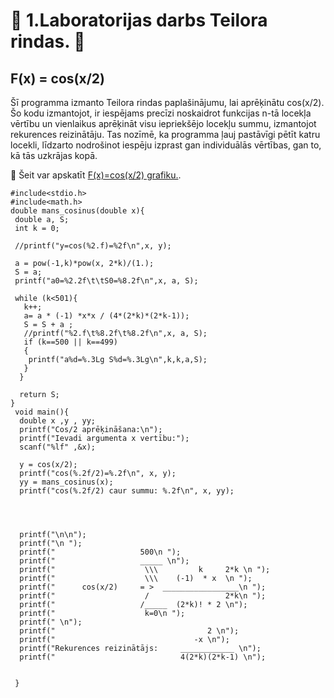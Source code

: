 # :bat: 1.Laboratorijas darbs Teilora rindas. :bat:
## F(x) = cos(x/2)   
Šī programma izmanto Teilora rindas paplašinājumu, lai aprēķinātu cos(x/2). Šo kodu izmantojot, ir iespējams precīzi noskaidrot funkcijas n-tā locekļa vērtību un vienlaikus aprēķināt visu iepriekšējo locekļu summu, izmantojot rekurences reizinātāju. Tas nozīmē, ka programma ļauj pastāvīgi pētīt katru locekli, līdzarto nodrošinot iespēju izprast gan individuālās vērtības, gan to, kā tās uzkrājas kopā.


:paperclip: Šeit var apskatīt [F(x)=cos(x/2) grafiku.](https://github.com/dzenifera16/RTR105/blob/main/Darbi/1ld_series/cos2x.png).

```
#include<stdio.h>
#include<math.h>
double mans_cosinus(double x){
 double a, S;
 int k = 0;

 //printf("y=cos(%2.f)=%2f\n",x, y);
 
 a = pow(-1,k)*pow(x, 2*k)/(1.);
 S = a;
 printf("a0=%2.2f\t\tS0=%8.2f\n",x, a, S);

 while (k<501){
   k++;
   a= a * (-1) *x*x / (4*(2*k)*(2*k-1));
   S = S + a ;
   //printf("%2.f\t%8.2f\t%8.2f\n",x, a, S);
   if (k==500 || k==499)
   {
    printf("a%d=%.3Lg S%d=%.3Lg\n",k,k,a,S);
   }
  }

  return S;
}
 void main(){
  double x ,y , yy;
  printf("Cos/2 aprēķināšana:\n");
  printf("Ievadi argumenta x vertību:");
  scanf("%lf" ,&x);

  y = cos(x/2);
  printf("cos(%.2f/2)=%.2f\n", x, y);
  yy = mans_cosinus(x);
  printf("cos(%.2f/2) caur summu: %.2f\n", x, yy);
  



  printf("\n\n");
  printf("\n ");
  printf("                   500\n ");
  printf("                   _____ \n");
  printf("                    \\\         k     2*k \n ");
  printf("                    \\\    (-1)  * x  \n ");
  printf("      cos(x/2)     = >  _________________\n ");
  printf("                    /                 2*k\n ");
  printf("                   /_____  (2*k)! * 2 \n");
  printf("                    k=0\n ");           
  printf(" \n");
  printf("                                  2 \n");
  printf("                               -x \n");
  printf("Rekurences reizinātājs:     ____________ \n");
  printf("                            4(2*k)(2*k-1) \n");


 }
 
```